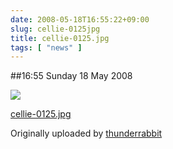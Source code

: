 ```yaml
---
date: 2008-05-18T16:55:22+09:00
slug: cellie-0125jpg
title: cellie-0125.jpg
tags: [ "news" ]
---
```


##16:55 Sunday 18 May 2008


[![](http://farm3.static.flickr.com/2153/2501556162_cdab8b39d7.jpg)](http://www.flickr.com/photos/thunderrabbit/2501556162/)
  


[cellie-0125.jpg](http://www.flickr.com/photos/thunderrabbit/2501556162/)
  

Originally uploaded by [thunderrabbit](http://www.flickr.com/people/thunderrabbit/)





  


